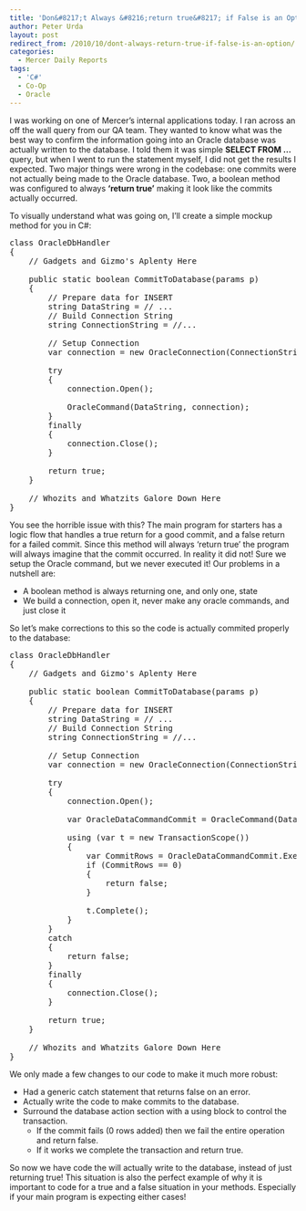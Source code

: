 ```yaml
---
title: 'Don&#8217;t Always &#8216;return true&#8217; if False is an Option!'
author: Peter Urda
layout: post
redirect_from: /2010/10/dont-always-return-true-if-false-is-an-option/
categories:
  - Mercer Daily Reports
tags:
  - 'C#'
  - Co-Op
  - Oracle
---
```

I was working on one of Mercer&#8217;s internal applications today. I ran across an off the wall query from our QA team. They wanted to know what was the best way to confirm the information going into an Oracle database was actually written to the database. I told them it was simple **SELECT FROM &#8230;** query, but when I went to run the statement myself, I did not get the results I expected. Two major things were wrong in the codebase: one commits were not actually being made to the Oracle database. Two, a boolean method was configured to always **&#8216;return true&#8217;** making it look like the commits actually occurred.

To visually understand what was going on, I&#8217;ll create a simple mockup method for you in C#:

<pre class="brush: csharp; title: ; notranslate" title="">class OracleDbHandler
{
    // Gadgets and Gizmo's Aplenty Here

    public static boolean CommitToDatabase(params p)
    {
        // Prepare data for INSERT
        string DataString = // ...
        // Build Connection String
        string ConnectionString = //...

        // Setup Connection
        var connection = new OracleConnection(ConnectionString);

        try
        {
            connection.Open();

            OracleCommand(DataString, connection);
        }
        finally
        {
            connection.Close();
        }

        return true;
    }

    // Whozits and Whatzits Galore Down Here
}
</pre>

You see the horrible issue with this? The main program for starters has a logic flow that handles a true return for a good commit, and a false return for a failed commit. Since this method will always &#8216;return true&#8217; the program will always imagine that the commit occurred. In reality it did not! Sure we setup the Oracle command, but we never executed it! Our problems in a nutshell are:

  * A boolean method is always returning one, and only one, state
  * We build a connection, open it, never make any oracle commands, and just close it

So let&#8217;s make corrections to this so the code is actually commited properly to the database:

<pre class="brush: csharp; title: ; notranslate" title="">class OracleDbHandler
{
    // Gadgets and Gizmo's Aplenty Here

    public static boolean CommitToDatabase(params p)
    {
        // Prepare data for INSERT
        string DataString = // ...
        // Build Connection String
        string ConnectionString = //...

        // Setup Connection
        var connection = new OracleConnection(ConnectionString);

        try
        {
            connection.Open();

            var OracleDataCommandCommit = OracleCommand(DataString, connection);

            using (var t = new TransactionScope())
            {
                var CommitRows = OracleDataCommandCommit.ExecuteNonQuery();
                if (CommitRows == 0)
                {
                    return false;
                }

                t.Complete();
            }
        }
        catch
        {
            return false;
        }
        finally
        {
            connection.Close();
        }

        return true;
    }

    // Whozits and Whatzits Galore Down Here
}
</pre>

We only made a few changes to our code to make it much more robust:

  * Had a generic catch statement that returns false on an error.
  * Actually write the code to make commits to the database.
  * Surround the database action section with a using block to control the transaction. 
      * If the commit fails (0 rows added) then we fail the entire operation and return false.
      * If it works we complete the transaction and return true.

So now we have code the will actually write to the database, instead of just returning true! This situation is also the perfect example of why it is important to code for a true and a false situation in your methods. Especially if your main program is expecting either cases!